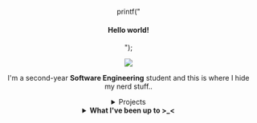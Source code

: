 <div align="center">
    <p>printf("<h4>Hello world!</h4>");</p>
    <p>
        <img src="https://media1.giphy.com/media/v1.Y2lkPTc5MGI3NjExZ3V1aXdqNGVnYnp0dmN2aGFpbmVuYWpwamtncGZjeWw3NW52MjBvNSZlcD12MV9pbnRlcm5hbF9naWZfYnlfaWQmY3Q9Zw/9tZc9Mzo9K0yOYx38U/giphy.gif"/>
    </p>
    <p align="center">I'm a second-year <b>Software Engineering</b> student and this is where I hide my nerd stuff..</p>
    <details>
        <summary>Projects</summary>
        <a href="https://github.com/deboravcaetano/LI2" target="_blank">Hitori-Game</a>
        <br>
        <a href="https://github.com/deboravcaetano/Immutable-Towers" target="_blank">Immutable-Towers</a>
    </details>
    <details>
        <summary><b>What I've been up to >_<</b></summary>
            <br>
            <p> <i>Survived</i> the <b>Haskell</b> quest at university.<br><i>Currently</i> grinding through <b>C</b>.<br><i>Self-learning</i> <b>HTML</b> and <b>CSS</b>, one tag at a time!</p
</details>


